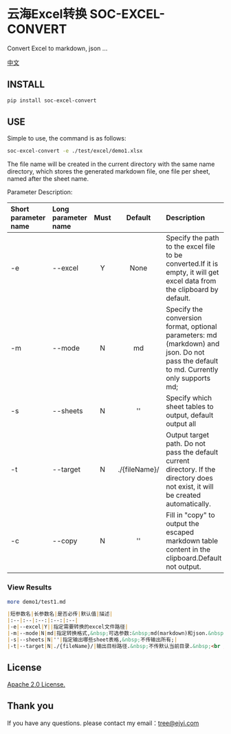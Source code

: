 # 云海Excel转换 SOC-EXCEL-CONVERT

Convert Excel to markdown, json ...

[中文](https://github.com/treeyh/soc-excel-convert/blob/master/docs/zh-CN/README.md)

## INSTALL

```bash
pip install soc-excel-convert
```

## USE

Simple to use, the command is as follows:
```bash
soc-excel-convert -e ./test/excel/demo1.xlsx 
```
The file name will be created in the current directory with the same name directory, which stores the generated markdown file, one file per sheet, named after the sheet name.

Parameter Description:

|Short parameter name|Long parameter name|Must|Default|Description|
|:--|:--|:--:|:--:|:--|
|-e|--excel|Y|None|Specify the path to the excel file to be converted.If it is empty, it will get excel data from the clipboard by default.|
|-m|--mode|N|md|Specify the conversion format, optional parameters: md (markdown) and json. Do not pass the default to md. Currently only supports md;|
|-s|--sheets|N|''|Specify which sheet tables to output, default output all|
|-t|--target|N|./{fileName}/|Output target path. Do not pass the default current directory. If the directory does not exist, it will be created automatically.|
|-c|--copy|N|''|Fill in "copy" to output the escaped markdown table content in the clipboard.Default not output. |


### View Results 
```bash
more demo1/test1.md 
```

```markdown
|短参数名|长参数名|是否必传|默认值|描述|
|:--|:--|:--:|:--:|:--|
|-e|--excel|Y||指定需要转换的excel文件路径|
|-m|--mode|N|md|指定转换格式,&nbsp;可选参数:&nbsp;md(markdown)和json.&nbsp;<br />不传默认为md.&nbsp;目前仅支持md;|
|-s|--sheets|N|''|指定输出哪些sheet表格,&nbsp;不传输出所有;|
|-t|--target|N|./{fileName}/|输出目标路径.&nbsp;不传默认当前目录.&nbsp;<br />如果目录不存在则会自动创建;|

```

## License

[Apache 2.0 License.](https://github.com/treeyh/soc-excel-convert/blob/master/LICENSE)

## Thank you

If you have any questions. 
please contact my email：tree@ejyi.com
